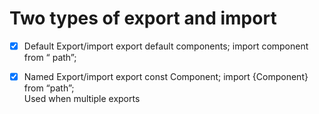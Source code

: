 # Two types of export and import

- [x] Default Export/import
export default components;
import component from “ path”;

- [x] Named Export/import
export const Component;
import {Component} from “path”;  
Used when multiple exports
